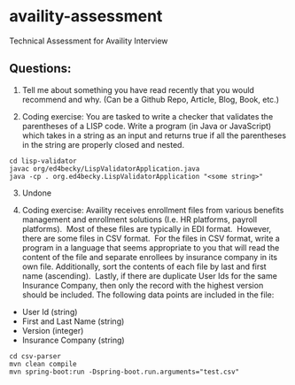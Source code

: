 # availity-assessment
Technical Assessment for Availity Interview

## Questions: ##
1. Tell me about something you have read recently that you would recommend and why. (Can be a Github Repo, Article, Blog, Book, etc.)

2. Coding exercise: You are tasked to write a checker that validates the parentheses of a LISP code. Write a program (in Java or JavaScript) which takes in a string as an input and returns true if all the parentheses in the string are properly closed and nested.

```
cd lisp-validator
javac org/ed4becky/LispValidatorApplication.java
java -cp . org.ed4becky.LispValidatorApplication "<some string>"
```

3. Undone

4. Coding exercise: Availity receives enrollment files from various benefits management and enrollment solutions (I.e. HR platforms, payroll platforms).  Most of these files are typically in EDI format.  However, there are some files in CSV format.  For the files in CSV format, write a program in a language that seems appropriate to you that will read the content of the file and separate enrollees by insurance company in its own file. Additionally, sort the contents of each file by last and first name (ascending).  Lastly, if there are duplicate User Ids for the same Insurance Company, then only the record with the highest version should be included. The following data points are included in the file:

- User Id (string)
- First and Last Name (string)
- Version (integer)
- Insurance Company (string)

```
cd csv-parser
mvn clean compile
mvn spring-boot:run -Dspring-boot.run.arguments="test.csv"
```


